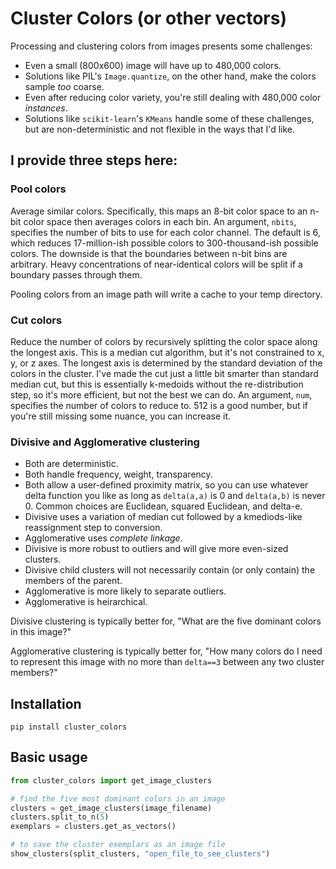 # Cluster Colors (or other vectors)

Processing and clustering colors from images presents some challenges:

* Even a small (800x600) image will have up to 480,000 colors.
* Solutions like PIL's `Image.quantize`, on the other hand, make the colors sample *too* coarse.
* Even after reducing color variety, you're still dealing with 480,000 color *instances*.
* Solutions like `scikit-learn`'s `KMeans` handle some of these challenges, but are non-deterministic and not flexible in the ways that I'd like.

## I provide three steps here:

### Pool colors

Average similar colors. Specifically, this maps an 8-bit color space to an n-bit color space then averages colors in each bin. An argument, `nbits`, specifies the number of bits to use for each color channel. The default is 6, which reduces 17-million-ish possible colors to 300-thousand-ish possible colors. The downside is that the boundaries between n-bit bins are arbitrary. Heavy concentrations of near-identical colors will be split if a boundary passes through them.

Pooling colors from an image path will write a cache to your temp directory.

### Cut  colors

Reduce the number of colors by recursively splitting the color space along the longest axis. This is a median cut algorithm, but it's not constrained to x, y, or z axes. The longest axis is determined by the standard deviation of the colors in the cluster. I've made the cut just a little bit smarter than standard median cut, but this is essentially k-medoids without the re-distribution step, so it's more efficient, but not the best we can do. An argument, `num`, specifies the number of colors to reduce to. 512 is a good number, but if you're still missing some nuance, you can increase it.

### Divisive and Agglomerative clustering

* Both are deterministic.
* Both handle frequency, weight, transparency.
* Both allow a user-defined proximity matrix, so you can use whatever delta function you like as long as `delta(a,a)` is 0 and `delta(a,b)` is never 0. Common choices are Euclidean, squared Euclidean, and delta-e.
* Divisive uses a variation of median cut followed by a kmediods-like reassignment step to conversion.
* Agglomerative uses *complete linkage*.
* Divisive is more robust to outliers and will give more even-sized clusters.
* Divisive child clusters will not necessarily contain (or only contain) the members of the parent.
* Agglomerative is more likely to separate outliers.
* Agglomerative is heirarchical.

Divisive clustering is typically better for, "What are the five dominant colors in this image?"

Agglomerative clustering is typically better for, "How many colors do I need to represent this image with no more than `delta==3` between any two cluster members?"

## Installation

    pip install cluster_colors

## Basic usage

~~~python
from cluster_colors import get_image_clusters

# find the five most dominant colors in an image
clusters = get_image_clusters(image_filename)
clusters.split_to_n(5)
exemplars = clusters.get_as_vectors()

# to save the cluster exemplars as an image file
show_clusters(split_clusters, "open_file_to_see_clusters")
~~~
